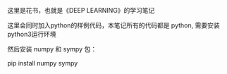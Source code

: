 这里是花书，也就是《DEEP LEARNING》的学习笔记

这里会同时加入python的样例代码，本笔记所有的代码都是 python, 需要安装python3运行环境

然后安装 numpy 和 sympy 包：

pip install numpy sympy

